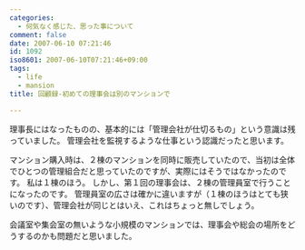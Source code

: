 ```yaml
---
categories:
  - 何気なく感じた、思った事について
comment: false
date: 2007-06-10 07:21:46
id: 1092
iso8601: 2007-06-10T07:21:46+09:00
tags:
  - life
  - mansion
title: 回顧録-初めての理事会は別のマンションで

---
```


理事長にはなったものの、基本的には「管理会社が仕切るもの」という意識は残っていました。
管理会社を監視するような仕事という認識だったと思います。

マンション購入時は、２棟のマンションを同時に販売していたので、当初は全体でひとつの管理組合だと思っていたのですが、実際にはそうではなかったのです。
私は１棟のほう。
しかし、第１回の理事会は、２棟の管理員室で行うことになったのです。
管理員室の広さは確かに違いますが（１棟のほうはとても狭いのです）、管理会社が同じとはいえ、これはちょっと無しでしょう。

会議室や集会室の無いような小規模のマンションでは、理事会や総会の場所をどうするのかも問題だと思いました。
